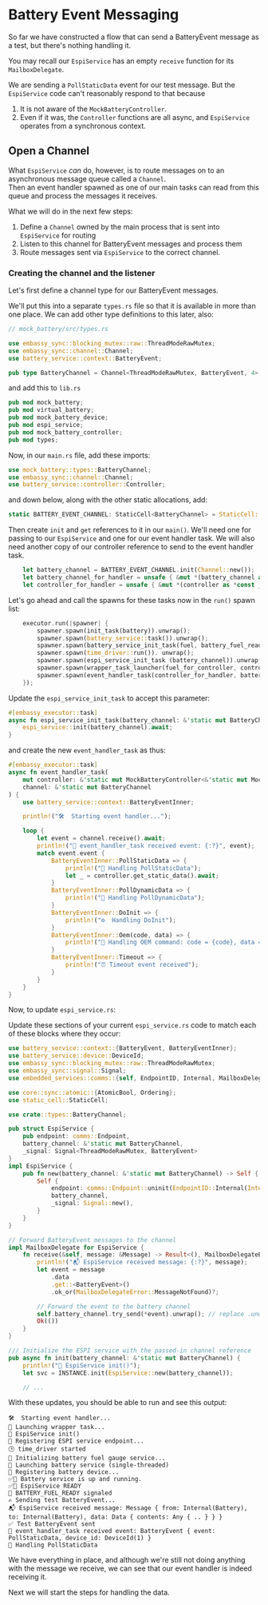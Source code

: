 # Battery Event Messaging

So far we have constructed a flow that can send a BatteryEvent message as a test, but there's nothing handling it.

You may recall our `EspiService` has an empty `receive` function for its `MailboxDelegate`.

We are sending a `PollStaticData` event for our test message.  But the `EspiService` code can't reasonably respond to that because

1. It is not aware of the `MockBatteryController`.
2. Even if it was, the `Controller` functions are all async, and `EspiService` operates from a synchronous context.

## Open a Channel

What `EspiService` _can_ do, however, is to route messages on to an asynchronous message queue called a `Channel`.  
Then an event handler spawned as one of our main tasks can read from this queue and process the messages it receives.


What we will do in the next few steps:

1. Define a `Channel` owned by the main process that is sent into `EspiService` for routing
2. Listen to this channel for BatteryEvent messages and process them
3. Route messages sent via `EspiService` to the correct channel.

### Creating the channel and the listener

Let's first define a channel type for our BatteryEvent messages.

We'll put this into a separate `types.rs` file so that it is available in more than one place. We can add other type definitions to this later, also:

```rust
// mock_battery/src/types.rs

use embassy_sync::blocking_mutex::raw::ThreadModeRawMutex;
use embassy_sync::channel::Channel;
use battery_service::context::BatteryEvent;

pub type BatteryChannel = Channel<ThreadModeRawMutex, BatteryEvent, 4>;
```
and add this to `lib.rs`

```rust
pub mod mock_battery;
pub mod virtual_battery;
pub mod mock_battery_device;
pub mod espi_service;
pub mod mock_battery_controller;
pub mod types;
```

Now, in our `main.rs` file, add these imports:

```rust
use mock_battery::types::BatteryChannel;
use embassy_sync::channel::Channel;
use battery_service::controller::Controller;
```

and down below, along with the other static allocations, add:
```rust
static BATTERY_EVENT_CHANNEL: StaticCell<BatteryChannel> = StaticCell::new();
```

Then create `init` and `get` references to it in our `main()`. 
We'll need one for passing to our `EspiService` and one for our event handler task.
We will also need another copy of our controller reference to send to the event handler task.

```rust
    let battery_channel = BATTERY_EVENT_CHANNEL.init(Channel::new());
    let battery_channel_for_handler = unsafe { &mut *(battery_channel as *const _ as *mut _) };
    let controller_for_handler = unsafe { &mut *(controller as *const _ as *mut _) };
```
Let's go ahead and call the spawns for these tasks now in the `run()` spawn list:
```rust
    executor.run(|spawner| {
        spawner.spawn(init_task(battery)).unwrap();
        spawner.spawn(battery_service::task()).unwrap();
        spawner.spawn(battery_service_init_task(fuel, battery_fuel_ready)).unwrap();
        spawner.spawn(time_driver::run()). unwrap();
        spawner.spawn(espi_service_init_task (battery_channel)).unwrap();
        spawner.spawn(wrapper_task_launcher(fuel_for_controller, controller, battery_fuel_ready, spawner)).unwrap();
        spawner.spawn(event_handler_task(controller_for_handler, battery_channel_for_handler)).unwrap();
    });

```

Update the `espi_service_init_task` to accept this parameter:
```rust
#[embassy_executor::task]
async fn espi_service_init_task(battery_channel: &'static mut BatteryChannel) {
    espi_service::init(battery_channel).await;
}
```
and create the new `event_handler_task` as thus:
```rust
#[embassy_executor::task]
async fn event_handler_task(
    mut controller: &'static mut MockBatteryController<&'static mut MockBattery>,
    channel: &'static mut BatteryChannel
) {
    use battery_service::context::BatteryEventInner;

    println!("🛠️  Starting event handler...");

    loop {
        let event = channel.receive().await;
        println!("🔔 event_handler_task received event: {:?}", event);
        match event.event {
            BatteryEventInner::PollStaticData => {
                println!("🔄 Handling PollStaticData");
                let _ = controller.get_static_data().await;
            }
            BatteryEventInner::PollDynamicData => {
                println!("🔄 Handling PollDynamicData");
            }
            BatteryEventInner::DoInit => {
                println!("⚙️  Handling DoInit");
            }
            BatteryEventInner::Oem(code, data) => {
                println!("🧩 Handling OEM command: code = {code}, data = {:?}", data);
            }
            BatteryEventInner::Timeout => {
                println!("⏰ Timeout event received");
            }
        }
    }
}
```


Now, to update `espi_service.rs`:

Update these sections of your current `espi_service.rs` code to match each of these blocks where they occur:

```rust
use battery_service::context::{BatteryEvent, BatteryEventInner};
use battery_service::device::DeviceId;
use embassy_sync::blocking_mutex::raw::ThreadModeRawMutex;
use embassy_sync::signal::Signal;
use embedded_services::comms::{self, EndpointID, Internal, MailboxDelegate, MailboxDelegateError, Message};

use core::sync::atomic::{AtomicBool, Ordering};
use static_cell::StaticCell;

use crate::types::BatteryChannel;

pub struct EspiService {
    pub endpoint: comms::Endpoint,
    battery_channel: &'static mut BatteryChannel,
    _signal: Signal<ThreadModeRawMutex, BatteryEvent>
}
impl EspiService {
    pub fn new(battery_channel: &'static mut BatteryChannel) -> Self {
        Self {
            endpoint: comms::Endpoint::uninit(EndpointID::Internal(Internal::Battery)),
            battery_channel,
            _signal: Signal::new(),
        }
    }
}

// Forward BatteryEvent messages to the channel
impl MailboxDelegate for EspiService {
    fn receive(&self, message: &Message) -> Result<(), MailboxDelegateError> {
        println!("📬 EspiService received message: {:?}", message);
        let event = message
            .data
            .get::<BatteryEvent>()
            .ok_or(MailboxDelegateError::MessageNotFound)?;

        // Forward the event to the battery channel    
        self.battery_channel.try_send(*event).unwrap(); // replace .unwrap() with proper error handling if desired
        Ok(())
    }
}

/// Initialize the ESPI service with the passed-in channel reference
pub async fn init(battery_channel: &'static mut BatteryChannel) {
    println!("🔌 EspiService init()");
    let svc = INSTANCE.init(EspiService::new(battery_channel));

    // ...

```
With these updates, you should be able to run and see this output:

```
🛠️  Starting event handler...
🔄 Launching wrapper task...
🔌 EspiService init()
🧩 Registering ESPI service endpoint...
🕒 time_driver started
🔌 Initializing battery fuel gauge service...
🔋 Launching battery service (single-threaded)
🧩 Registering battery device...
✅🔋 Battery service is up and running.
✅🔌 EspiService READY
🔔 BATTERY_FUEL_READY signaled
✍ Sending test BatteryEvent...
📬 EspiService received message: Message { from: Internal(Battery), to: Internal(Battery), data: Data { contents: Any { .. } } }
✅ Test BatteryEvent sent
🔔 event_handler_task received event: BatteryEvent { event: PollStaticData, device_id: DeviceId(1) }
🔄 Handling PollStaticData
```

We have everything in place, and although we're still not doing anything with the message we receive, we can see that our event handler is indeed receiving it.

Next we will start the steps for handling the data.
